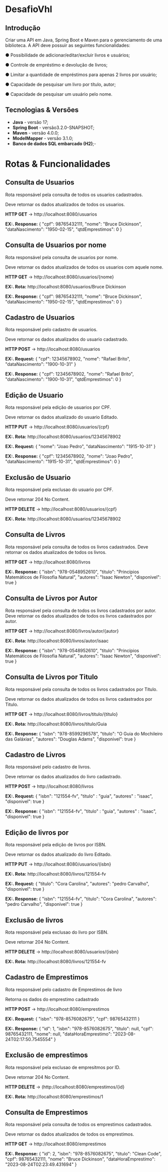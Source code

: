 # DesafioVhl

## Introdução

Criar uma API em Java, Spring Boot e Maven para o gerenciamento de uma biblioteca. A
API deve possuir as seguintes funcionalidades:

● Possibilidade de adicionar/editar/excluir livros e usuários;

● Controle de empréstimo e devolução de livros;

● Limitar a quantidade de empréstimos para apenas 2 livros por usuário;

● Capacidade de pesquisar um livro por título, autor;

● Capacidade de pesquisar um usuário pelo nome.

## Tecnologias & Versões
- **Java** - versão 17;
- **Spring Boot** - versão3.2.0-SNAPSHOT;
- **Maven** - versão 4.0.0;
- **ModelMapper** - versão 3.1.0;
- **Banco de dados SQL embarcado (H2)**;- 


# Rotas & Funcionalidades
## Consulta de Usuarios
Rota responsável pela consulta de todos os usuarios cadastrados.

Deve retornar os dados atualizados de todos os usuarios.

**HTTP GET** → http://localhost:8080/usuarios

**EX:. Response:** 
{
        "cpf": 98765432111,
        "nome": "Bruce Dickinson",
        "dataNascimento": "1950-02-15",
        "qtdEmprestimos": 0
    }

## Consulta de Usuarios por nome
Rota responsável pela consulta de usuarios por nome.

Deve retornar os dados atualizados de todos os usuarios com aquele nome.

**HTTP GET** → http://localhost:8080/usuarios/{nome}

**EX:. Rota:** http://localhost:8080/usuarios/Bruce Dickinson

**EX:. Response:** 
{
        "cpf": 98765432111,
        "nome": "Bruce Dickinson",
        "dataNascimento": "1950-02-15",
        "qtdEmprestimos": 0
    }


## Cadastro de Usuarios
Rota responsável pelo cadastro de usuarios.

Deve retornar os dados atualizados do usuario cadastrado.

**HTTP POST** → http://localhost:8080/usuarios

**EX:. Request:** 
{
 "cpf": 12345678902,
 "nome": "Rafael Brito",
 "dataNascimento": "1900-10-31"
}

**EX:. Response:**
{
    "cpf": 12345678902,
    "nome": "Rafael Brito",
    "dataNascimento": "1900-10-31",
    "qtdEmprestimos": 0
}


## Edição de Usuario
Rota responsável pela edição de usuarios por CPF.

Deve retornar os dados atualizado do usuario Editado.

**HTTP PUT** → http://localhost:8080/usuarios/{cpf}


**EX:. Rota:** http://localhost:8080/usuarios/12345678902

**EX:. Request:** 
{
  "nome": "Joao Pedro",
 "dataNascimento": "1915-10-31"
}

**EX:. Response:**
{
    "cpf": 12345678902,
    "nome": "Joao Pedro",
    "dataNascimento": "1915-10-31",
    "qtdEmprestimos": 0
}

## Exclusão de Usuario
Rota responsável pela exclusao do usuario por CPF.

Deve retornar 204 No Content.

**HTTP DELETE** → http://localhost:8080/usuarios/{cpf}

**EX:. Rota:** http://localhost:8080/usuarios/12345678902

## Consulta de Livros
Rota responsável pela consulta de todos os livros cadastrados.
Deve retornar os dados atualizados de todos os livros.

**HTTP GET** → http://localhost:8080/livros

**EX:. Response:** 
{
        "isbn": "978-0548952610",
        "titulo": "Princípios Matemáticos de Filosofia Natural",
        "autores": "Isaac Newton",
        "disponivel": true
    }

## Consulta de Livros por Autor
Rota responsável pela consulta de todos os livros cadastrados por autor.
Deve retornar os dados atualizados de todos os livros cadastrados por autor.

**HTTP GET** → http://localhost:8080/livros/autor/{autor}

**EX:. Rota:** http://localhost:8080/livros/autor/isaac

**EX:. Response:** 
{
        "isbn": "978-0548952610",
        "titulo": "Princípios Matemáticos de Filosofia Natural",
        "autores": "Isaac Newton",
        "disponivel": true
    }

## Consulta de Livros por Titulo
Rota responsável pela consulta de todos os livros cadastrados por Titulo.

Deve retornar os dados atualizados de todos os livros cadastrados por Titulo.

**HTTP GET** → http://localhost:8080/livros/titulo/{titulo}

**EX:. Rota:** http://localhost:8080/livros/titulo/Guia

**EX:. Response:** 
{
        "isbn": "978-8599296578",
        "titulo": "O Guia do Mochileiro das Galáxias",
        "autores": "Douglas Adams",
        "disponivel": true
    }

## Cadastro de Livros
Rota responsável pelo cadastro de livros.

Deve retornar os dados atualizados do livro cadastrado.

**HTTP POST** → http://localhost:8080/livros

**EX:. Request:** 
{
    "isbn": "121554-fv",
    "titulo" : "guia",
    "autores" : "isaac",
    "disponivel": true
}

**EX:. Response:**
{
    "isbn": "121554-fv",
    "titulo" : "guia",
    "autores" : "isaac",
    "disponivel": true   }

## Edição de livros por 
Rota responsável pela edição de livros por ISBN.

Deve retornar os dados atualizado do livro Editado.

**HTTP PUT** → http://localhost:8080/usuarios/{isbn}


**EX:. Rota:** http://localhost:8080/livros/121554-fv

**EX:. Request:**
{
    "titulo": "Cora Carolina",
    "autores": "pedro Carvalho",
    "disponivel": true
}

**EX:. Response:**
{
    "isbn": "121554-fv",
    "titulo": "Cora Carolina",
    "autores": "pedro Carvalho",
    "disponivel": true
}

## Exclusão de livros
Rota responsável pela exclusao do livro por ISBN.

Deve retornar 204 No Content.

**HTTP DELETE** → http://localhost:8080/usuarios/{isbn}

**EX:. Rota:** http://localhost:8080/livros/121554-fv


## Cadastro de Emprestimos
Rota responsável pelo cadastro de Emprestimos de livro

Retorna os dados do emprestimo cadastrado

**HTTP POST** → http://localhost:8080/emprestimos

**EX:. Request:** 
{
    "isbn": "978-8576082675",
    "cpf": 98765432111
}

**EX:. Response:**
{
    "id": 1,
    "isbn": "978-8576082675",
    "titulo": null,
    "cpf": 98765432111,
    "nome": null,
    "dataHoraEmprestimo": "2023-08-24T02:17:50.7545554"
}

## Exclusão de emprestimos
Rota responsável pela exclusao de empresitmos por ID.

Deve retornar 204 No Content.

**HTTP DELETE** → (http://localhost:8080/emprestimos/{id}

**EX:. Rota:** http://localhost:8080/emprestimos/1

## Consulta de Emprestimos
Rota responsável pela consulta de todos os emprestimos cadastrados.

Deve retornar os dados atualizados de todos os emprestimos.

**HTTP GET** → http://localhost:8080/emprestimos

**EX:. Response:** 
{
        "id": 2,
        "isbn": "978-8576082675",
        "titulo": "Clean Code",
        "cpf": 98765432111,
        "nome": "Bruce Dickinson",
        "dataHoraEmprestimo": "2023-08-24T02:23:49.431694"
    }









